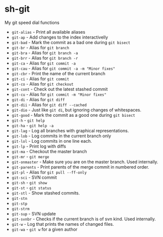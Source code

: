 sh-git
======

My git speed dial functions

* `git-alias` - Print all available aliases
* `git-ap` - Add changes to the index interactivelly
* `git-bad` - Mark the commit as a bad one during `git bisect`
* `git-br` - Alias for `git branch`
* `git-bra` - Alias for `git branch -a`
* `git-brr` - Alias for `git branch -r`
* `git-ca` - Alias for `git commit -a`
* `git-cau` - Alias for `git commit -a -m "Minor fixes"`
* `git-cbr` - Print the name of the current branch
* `git-ci` - Alias for `git commit`
* `git-co` - Alias for `git checkout`
* `git-cont` - Check out the latest stashed commit
* `git-cu` - Alias for `git commit -m "Minor fixes"`
* `git-di` - Alias for `git diff`
* `git-dii` - Alias for `git diff --cached`
* `git-dio` - Just like `git di`, but ignoring changes of whitespaces.
* `git-good` - Mark the commit as a good one during `git bisect`
* `git-h` - `git help`
* `git-ha` - `git help -a`
* `git-lag` - Log all branches with graphical representations.
* `git-lob` - Log commits in the current branch only
* `git-lol` - Log commits in one line each.
* `git-lp` - Print log with diffs
* `git-ma` - Checkout the master branch
* `git-mr` - `git merge`
* `git-onmaster` - Make sure you are on the master branch. Used internally.
* `git-parents` - Print parents of the merge commit in numbered order.
* `git-pl` - Alias for `git pull --ff-only`
* `git-sci` - SVN commit
* `git-sh` - `git show`
* `git-st` - `git status`
* `git-stl` - Show stashed commits.
* `git-stn` 
* `git-stp` 
* `git-strm` 
* `git-sup` - SVN update
* `git-svnbr` - Checks if the current branch is of svn kind. Used internally.
* `git-w` - Log that prints the names of changed files.
* `git-wa` - `git w` for a given author
